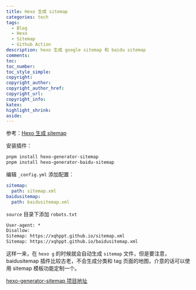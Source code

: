 ```yaml
---
title: Hexo 生成 sitemap
categories: tech
tags:
  - Blog
  - Hexo
  - Sitemap
  - Github Action
description: hexo 生成 google sitemap 和 baidu sitemap
comments:
toc:
toc_number:
toc_style_simple:
copyright:
copyright_author:
copyright_author_href:
copyright_url:
copyright_info:
katex:
highlight_shrink:
aside:
---
```


参考：[Hexo 生成 sitemap](https://xqhppt.github.io/2020/01/31/hexo-seo-sitemap/)

安装插件：

```bash
pnpm install hexo-generator-sitemap
pnpm install hexo-generator-baidu-sitemap
```

编辑 `_config.yml` 添加配置：

```yaml
sitemap:
  path: sitemap.xml
baidusitemap:
  path: baidusitemap.xml
```

`source` 目录下添加 `robots.txt`

```txt
User-agent: *
Disallow:
Sitemap: https://xqhppt.github.io/sitemap.xml
Sitemap: https://xqhppt.github.io/baidusitemap.xml
```

这样一来，在 `hexo g` 的时候就会自动生成 `sitemap` 文件，但是要注意，baidusitemap 插件比较古老，不会生成分类和 tag 页面的地图，介意的话可以使用 sitemap 模板功能定制一个。

[hexo-generator-sitemap 项目地址](https://github.com/hexojs/hexo-generator-sitemap)
